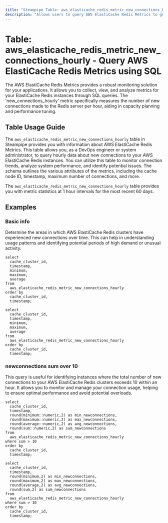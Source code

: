 ```yaml
---
title: "Steampipe Table: aws_elasticache_redis_metric_new_connections_hourly - Query AWS ElastiCache Redis Metrics using SQL"
description: "Allows users to query AWS ElastiCache Redis Metrics to get hourly data on new connections."
---
```


# Table: aws_elasticache_redis_metric_new_connections_hourly - Query AWS ElastiCache Redis Metrics using SQL

The AWS ElastiCache Redis Metrics provides a robust monitoring solution for your applications. It allows you to collect, view, and analyze metrics for your ElastiCache Redis instances through SQL queries. The 'new_connections_hourly' metric specifically measures the number of new connections made to the Redis server per hour, aiding in capacity planning and performance tuning.

## Table Usage Guide

The `aws_elasticache_redis_metric_new_connections_hourly` table in Steampipe provides you with information about AWS ElastiCache Redis Metrics. This table allows you, as a DevOps engineer or system administrator, to query hourly data about new connections to your AWS ElastiCache Redis instances. You can utilize this table to monitor connection trends, analyze system performance, and identify potential issues. The schema outlines the various attributes of the metrics, including the cache node ID, timestamp, maximum number of connections, and more.

The `aws_elasticache_redis_metric_new_connections_hourly` table provides you with metric statistics at 1 hour intervals for the most recent 60 days.

## Examples

### Basic info
Determine the areas in which AWS ElastiCache Redis clusters have experienced new connections over time. This can help in understanding usage patterns and identifying potential periods of high demand or unusual activity.

```sql+postgres
select
  cache_cluster_id,
  timestamp,
  minimum,
  maximum,
  average
from
  aws_elasticache_redis_metric_new_connections_hourly
order by
  cache_cluster_id,
  timestamp;
```

```sql+sqlite
select
  cache_cluster_id,
  timestamp,
  minimum,
  maximum,
  average
from
  aws_elasticache_redis_metric_new_connections_hourly
order by
  cache_cluster_id,
  timestamp;
```

### newconnections sum over 10
This query is useful for identifying instances where the total number of new connections to your AWS ElastiCache Redis clusters exceeds 10 within an hour. It allows you to monitor and manage your connection usage, helping to ensure optimal performance and avoid potential overloads.

```sql+postgres
select
  cache_cluster_id,
  timestamp,
  round(minimum::numeric,2) as min_newconnections,
  round(maximum::numeric,2) as max_newconnections,
  round(average::numeric,2) as avg_newconnections,
  round(sum::numeric,2) as sum_newconnections
from
  aws_elasticache_redis_metric_new_connections_hourly
where sum > 10
order by
  cache_cluster_id,
  timestamp;
```

```sql+sqlite
select
  cache_cluster_id,
  timestamp,
  round(minimum,2) as min_newconnections,
  round(maximum,2) as max_newconnections,
  round(average,2) as avg_newconnections,
  round(sum,2) as sum_newconnections
from
  aws_elasticache_redis_metric_new_connections_hourly
where sum > 10
order by
  cache_cluster_id,
  timestamp;
```